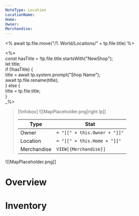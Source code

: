 ```yaml
---
NoteType: Location
LocationName: 
Home: 
Owner: 
Merchandise:
---
```


<% await tp.file.move("/1. World/Locations/" + tp.file.title) %>

<%*  
const hasTitle = !tp.file.title.startsWith("NewShop");  
let title;  
if (!hasTitle) {  
title = await tp.system.prompt("Shop Name");  
await tp.file.rename(title);  
} else {  
title = tp.file.title;  
}  
_%>

> [!infobox]
> ![[MapPlaceholder.png|right lp]]
> 
> | Type | Stat |
> | ---- | ---- |
> | Owner | `= "[[" + this.Owner + "]]"`|
> | Location | `= "[[" + this.Home + "]]"`|
> | Merchandise | `VIEW[{Merchandise}]` |

![[MapPlaceholder.png]]
# Overview

# Inventory



 
